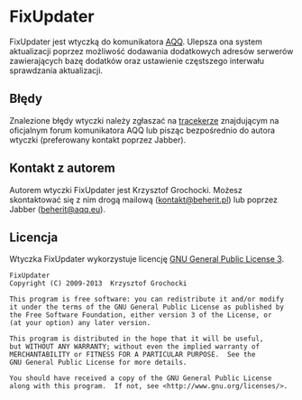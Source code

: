 FixUpdater
======
FixUpdater jest wtyczką do komunikatora [AQQ](http://www.aqq.eu/pl.php). Ulepsza ona system aktualizacji poprzez możliwość dodawania dodatkowych adresów serwerów zawierających bazę dodatków oraz ustawienie częstszego interwału sprawdzania aktualizacji.

Błędy
-------
Znalezione błędy wtyczki należy zgłaszać na [tracekerze](http://forum.aqq.eu/tracker/project-65-fixupdater/) znajdującym na oficjalnym forum komunikatora AQQ lub pisząc bezpośrednio do autora wtyczki (preferowany kontakt poprzez Jabber).

Kontakt z autorem
-------
Autorem wtyczki FixUpdater jest Krzysztof Grochocki. Możesz skontaktować się z nim drogą mailową (kontakt@beherit.pl) lub poprzez Jabber (beherit@aqq.eu).

Licencja
-------
Wtyczka FixUpdater wykorzystuje licencję [GNU General Public License 3](http://www.gnu.org/copyleft/gpl.html).

    FixUpdater
    Copyright (C) 2009-2013  Krzysztof Grochocki

    This program is free software: you can redistribute it and/or modify
    it under the terms of the GNU General Public License as published by
    the Free Software Foundation, either version 3 of the License, or
    (at your option) any later version.

    This program is distributed in the hope that it will be useful,
    but WITHOUT ANY WARRANTY; without even the implied warranty of
    MERCHANTABILITY or FITNESS FOR A PARTICULAR PURPOSE.  See the
    GNU General Public License for more details.

    You should have received a copy of the GNU General Public License
    along with this program.  If not, see <http://www.gnu.org/licenses/>.